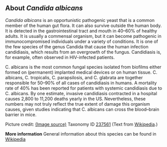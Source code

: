 **About *Candida albicans***
-------------------------
*Candida albicans* is an opportunistic pathogenic yeast that is a 
common member of the human gut flora. It can also survive outside the 
human body. It is detected in the gastrointestinal tract and mouth in 
40–60% of healthy adults. It is usually a commensal organism, but it 
can become pathogenic in immunocompromised individuals under a variety 
of conditions. It is one of the few species of the genus Candida that 
cause the human infection candidiasis, which results from an 
overgrowth of the fungus. Candidiasis is, for example, often observed 
in HIV-infected patients.

C. albicans is the most common fungal species isolated from biofilms 
either formed on (permanent) implanted medical devices or on human 
tissue. C. albicans, C. tropicalis, C. parapsilosis, and C. glabrata 
are together responsible for 50–90% of all cases of candidiasis in 
humans. A mortality rate of 40% has been reported for patients with 
systemic candidiasis due to C. albicans. By one estimate, invasive 
candidiasis contracted in a hospital causes 2,800 to 11,200 deaths 
yearly in the US. Nevertheless, these numbers may not truly reflect 
the true extent of damage this organism causes, given studies 
indicating that C. albicans can cross the blood–brain barrier in mice.


Picture credit: [(Image source)](https://commons.wikimedia.org/wiki/File:SEM_of_C_albicans.tif)
Taxonomy ID [237561](https://www.uniprot.org/taxonomy/237561)
(Text from [Wikipedia](https://en.wikipedia.org/).)

**More information**
General information about this species can be found in [Wikipedia](https://en.wikipedia.org/wiki/Candida_albicans)
